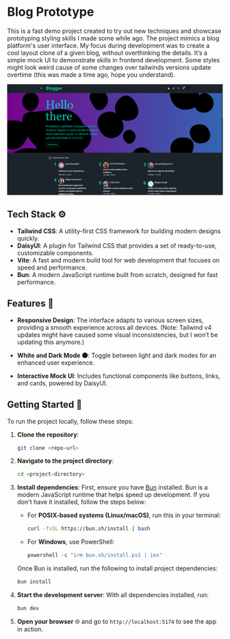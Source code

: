 # Blog Prototype

This is a fast demo project created to try out new techniques and showcase prototyping styling skills I made some while ago. The project mimics a blog platform's user interface. My focus during development was to create a cool layout clone of a given blog, without overthinking the details. It’s a simple mock UI to demonstrate skills in frontend development. Some styles might look weird cause of some changes over tailwinds versions update overtime (this was made a time ago, hope you understand).

![Landing Screenshot](landing.png)

## Tech Stack ⚙️

- **Tailwind CSS**: A utility-first CSS framework for building modern designs quickly.
- **DaisyUI**: A plugin for Tailwind CSS that provides a set of ready-to-use, customizable components.
- **Vite**: A fast and modern build tool for web development that focuses on speed and performance.
- **Bun**: A modern JavaScript runtime built from scratch, designed for fast performance.

## Features 📱

- **Responsive Design**: The interface adapts to various screen sizes, providing a smooth experience across all devices. (Note: Tailwind v4 updates might have caused some visual inconsistencies, but I won’t be updating this anymore.)
  
- **White and Dark Mode 🌑**: Toggle between light and dark modes for an enhanced user experience.

- **Interactive Mock UI**: Includes functional components like buttons, links, and cards, powered by DaisyUI.

## Getting Started 🚀

To run the project locally, follow these steps:

1. **Clone the repository**:

   ```bash
   git clone <repo-url>
   ```

2. **Navigate to the project directory**:

   ```bash
   cd <project-directory>
   ```

3. **Install dependencies**:
   First, ensure you have [Bun](https://bun.sh) installed. Bun is a modern JavaScript runtime that helps speed up development. If you don't have it installed, follow the steps below:

   - For **POSIX-based systems (Linux/macOS)**, run this in your terminal:

     ```bash
     curl -fsSL https://bun.sh/install | bash
     ```

   - For **Windows**, use PowerShell:

     ```powershell
     powershell -c "irm bun.sh/install.ps1 | iex"
     ```

   Once Bun is installed, run the following to install project dependencies:

   ```bash
   bun install
   ```

4. **Start the development server**:
   With all dependencies installed, run:

   ```bash
   bun dev
   ```

5. **Open your browser** 🌐 and go to `http://localhost:5174` to see the app in action.
